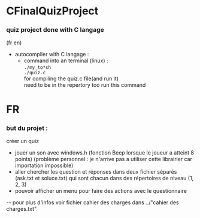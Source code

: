 # CFinalQuizProject
### quiz project done with C langage
(fr en)

+ autocompiler with C langage :<br>
  - command into an terminal (linux) :<br>
    <code>./my_to*sh ./quiz.c</code><br>
    for compiling the quiz.c file(and run it)<br>
    need to be in the repertory too run this command<br>

# FR
### but du projet :

créer un quiz 

- jouer un son avec windows.h (fonction Beep lorsque le joueur a atteint 8 points)
  (problème personnel : je n'arrive pas a utiliser cette librairier car importation impossible)
- aller chercher les question et réponses dans deux fichier séparés (ask.txt et soluce.txt)
  qui sont chacun dans des répertoires de niveau (1, 2, 3)
- pouvoir afficher un menu pour faire des actions avec le questionnaire


-- pour plus d'infos voir fichier cahier des charges dans ../"cahier des charges.txt"


















<!-- end page -->
